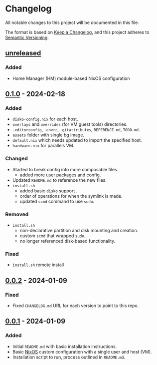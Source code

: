 # Changelog

All notable changes to this project will be documented in this file.

The format is based on [Keep a Changelog],
and this project adheres to [Semantic Versioning].

## [unreleased]

### Added

-   Home Manager (HM) module-based NixOS configuration

## [0.1.0] - 2024-02-18

### Added

-   `disko-config.nix` for each host.
-   `overlays` and `overrides` (for VM guest tools) directories.
-   `.editorconfig`, `.envrc`, `.gitattributes`, `REFERENCE.md`, `TODO.md`.
-   `assets` folder with single bg image.
-   `default.nix` which needs updated to import the specified host.
-   `hardware.nix` for parallels VM.

### Changed

-   Started to break config into more composable files.
    -   added more user packages and config.
-   Updated `README.md` to reference the new files.
-   `install.sh`
    -   added basic `disko` support .
    -   order of operations for when the symlink is made.
    -   updated `scmd` command to use `sudo`.

### Removed

-   `install.sh`
    -   non-declarative partition and disk mounting and creation.
    -   custom `scmd` that wrapped `sudo`.
    -   no longer referenced disk-based functionality.

### Fixed

-   `install.sh` remote install

## [0.0.2] - 2024-01-09

### Fixed

-   Fixed `CHANGELOG.md` URL for each version to point to this repo.

## [0.0.1] - 2024-01-09

### Added

-   Initial `README.md` with basic installation instructions.
-   Basic [NixOS] custom configuration with a single user and host (VM).
-   Installation script to run, process outlined in `README.md`.

[unreleased]: https://github.com/jwinn/nixos-config/compare/v0.1.0...HEAD
[0.1.0]: https://github.com/jwinn/nixos-config/releases/tag/v0.1.0
[0.0.2]: https://github.com/jwinn/nixos-config/releases/tag/v0.0.2
[0.0.1]: https://github.com/jwinn/nixos-config/releases/tag/v0.0.1

[Keep a Changelog]: https://keepachangelog.com/en/1.0.0/
[NixOS]: https://nixos.org
[Semantic Versioning]: https://semver.org/spec/v2.0.0.html

